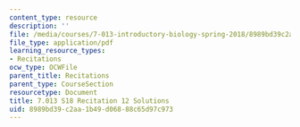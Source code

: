 ```yaml
---
content_type: resource
description: ''
file: /media/courses/7-013-introductory-biology-spring-2018/8989bd39c2aa1b49d06888c65d97c973_MIT7_013s18R12S.pdf
file_type: application/pdf
learning_resource_types:
- Recitations
ocw_type: OCWFile
parent_title: Recitations
parent_type: CourseSection
resourcetype: Document
title: 7.013 S18 Recitation 12 Solutions
uid: 8989bd39-c2aa-1b49-d068-88c65d97c973
---
```

